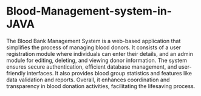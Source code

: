 # Blood-Management-system-in-JAVA
The Blood Bank Management System is a web-based application that simplifies the process of managing blood donors. It consists of a user registration module where individuals can enter their details, and an admin module for editing, deleting, and viewing donor information. The system ensures secure authentication, efficient database management, and user-friendly interfaces. It also provides blood group statistics and features like data validation and reports. Overall, it enhances coordination and transparency in blood donation activities, facilitating the lifesaving process.
